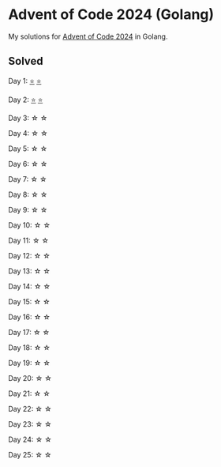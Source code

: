 # Advent of Code 2024 (Golang)

My solutions for [Advent of Code 2024](https://adventofcode.com/2024/) in Golang.

## Solved

Day 1: [⭐](https://github.com/sinharaksh1t/aoc2024-go/blob/master/day1/q1.go) [⭐](https://github.com/sinharaksh1t/aoc2024-go/blob/master/day1/q2.go)

Day 2: [⭐](https://github.com/sinharaksh1t/aoc2024-go/blob/master/day2/q1.go) [⭐](https://github.com/sinharaksh1t/aoc2024-go/blob/master/day2/q2.go)

Day 3: ☆ ☆

Day 4: ☆ ☆

Day 5: ☆ ☆

Day 6: ☆ ☆

Day 7: ☆ ☆

Day 8: ☆ ☆

Day 9: ☆ ☆

Day 10: ☆ ☆

Day 11: ☆ ☆

Day 12: ☆ ☆

Day 13: ☆ ☆

Day 14: ☆ ☆

Day 15: ☆ ☆

Day 16: ☆ ☆

Day 17: ☆ ☆

Day 18: ☆ ☆

Day 19: ☆ ☆

Day 20: ☆ ☆

Day 21: ☆ ☆

Day 22: ☆ ☆

Day 23: ☆ ☆

Day 24: ☆ ☆

Day 25: ☆ ☆
